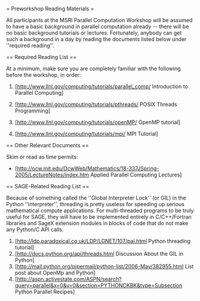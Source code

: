 = Preworkshop Reading Materials =

All participants at the MSRI Parallel Computation Workshop will be assumed to have a basic background in parallel computation already -- there will be no basic background tutorials or lectures.   Fortunately, anybody can get such a background in a day by reading the documents listed below under ''required reading''.

== Required Reading List ==

At a minimum, make sure you are completely familiar with the following before the workshop, in order:

1. [http://www.llnl.gov/computing/tutorials/parallel_comp/ Introduction to Parallel Computing]

2. [http://www.llnl.gov/computing/tutorials/pthreads/ POSIX Threads Programming]

3. [http://www.llnl.gov/computing/tutorials/openMP/ OpenMP tutorial]

4. [http://www.llnl.gov/computing/tutorials/mpi/ MPI Tutorial]

== Other Relevant Documents ==

Skim or read as time permits:

* [http://ocw.mit.edu/OcwWeb/Mathematics/18-337JSpring-2005/LectureNotes/index.htm Applied Parallel Computing Lectures]


== SAGE-Related Reading List ==

Because of something called the ''Global Interpreter Lock'' (or GIL) in the Python ''interpreter'', threading is pretty useless for speeding up serious mathematical compute applications.  For multi-threaded programs to be truly useful for SAGE, they will have to be implemented entirely in C/C++/Fortran libraries and SageX extension modules in blocks of code that do not make any Python/C API   calls.  

1. [http://ldp.paradoxical.co.uk/LDP/LGNET/107/pai.html Python threading tutorial]
1. [http://docs.python.org/api/threads.html Discussion About the GIL in Python]
1. [http://mail.python.org/pipermail/python-list/2006-May/382955.html List post about OpenMp and Python]
2. [http://aspn.activestate.com/ASPN/search?query=parallel&x=0&y=0&section=PYTHONCKBK&type=Subsection Python Parallel Recipes]
